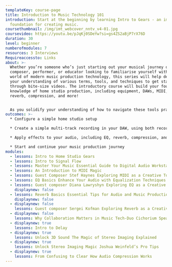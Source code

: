 ```yaml
---
templateKey: course-page
title: Introduction to Music Technology 101
introduction: Start at the beginning by learning Intro to Gears - an important
  foundation for creating music.
coursethumbnail: /img/imt_webcover_nntv_v4-01.jpg
coursevideo: https://youtu.be/pJqKj0SDeYw?si=gs4ZS2aBjP7rX76D
duration: 30
level: beginner
numberofmodules: 7
resources: 3 Interviews
Requireaccessto: Links
about: >-
  Whether you’re someone who’s just starting out your musical journey or a
  composer, performer, or educator looking to familiarise yourself with the
  world of modern music production technology, this series will help develop
  your understanding of various terms, tools, and techniques to get started
  through bite-size videos. The introductory course will build your foundational
  knowledge of home studio production, including equipment, DAWs, MIDI, EQ,
  reverb, compression, and more!


  As you solidify your understanding of how to navigate these tools practically, you will also begin to learn about how they can unlock a multitude of creative possibilities that will further and enrich your creative vision in today’s musical world.
outcomes: >-
  * Configure a simple home studio setup

  * Create a simple multi-track recording in your DAW, using both recorded audio and MIDI

  * Apply effects to your audio, including EQ, reverb, compression, and more, and begin to use these effects to solve practical problems as well as experiment creatively

  * Start and continue your music production journey
modules:
  - lessons: Intro to Home Studio Gears
  - lessons: Intro to Signal Flow
  - lessons: Master Your Music Essential Guide to Digital Audio Workstations DAW
  - lessons: An Introduction to MIDI Magic
  - lessons: Guest Composer Stef Haynes Exploring MIDI as a Creative Tool
  - lessons: EQ Basics Enhance Your Audio with Equalization Techniques
  - lessons: Guest composer Diana Lawryshyn Exploring EQ as a Creative Tool
    displaynew: false
  - lessons: Reverb Basics Essential Tips for Audio and Music Production
    displaynew: false
  - displaynew: false
    lessons: Guest composer Sergei Kofman Exploring Reverb as a Creative Tool
  - displaynew: false
    lessons: Why Collaboration Matters in Music Tech-Duo Cichorium Speaks
  - displaynew: true
    lessons: Intro to Delay
  - displaynew: true
    lessons: Unlock 3D Sound The Magic of Stereo Imaging Explained
  - displaynew: true
    lessons: Unlock Stereo Imaging Magic Joshua Weinfeld’s Pro Tips
  - displaynew: true
    lessons: From Confusing to Clear How Audio Compression Works
---
```

